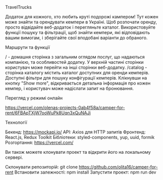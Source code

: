 TravelTrucks

Додаток для кожного, хто любить круті подорожі кампером! Тут кожен може знайти та орендувати кемпери в Україні. Щоб розпочати оренду, просто відвідайте веб-додаток і перегляньте каталог. Використовуйте функції пошуку та фільтрації, щоб знайти кемпери, які відповідають вашим вимогам, і зберігайте свої вподобані варіанти до обраного.

Маршрути та функції

/ - домашня сторінка з загальним оглядом послуг, що надаються компанією, та особливостей додатку. У верхній частині сторінки користувач може перейти на інші сторінки веб-додатку.
/catalog - сторінка каталогу містить каталог доступних для оренди кемперів. Доступні фільтри для пошуку конфігурації кемперів. Клікнувши на кнопку "Show more", відкривається детальна інформація про кожен кемпер, і користувач може надіслати запит на бронювання.


Перегляд у режимі онлайн

https://vercel.com/olenas-projects-0ab4f58a/camper-for-rent/6FBApTXjW7ooWuPk8Uqn3xQuNAJi

Технології

Бекенд: https://mockapi.io/
API: Axios для HTTP запитів
Фронтенд: React.js, Redux Toolkit
Бібліотеки: styled-components, yup, uuid, formik
Розгортання: https://vercel.com/


Ви також можете клонувати проект та відкрити його на локальному сервері.

Склонувати репозиторій: git clone https://github.com/olita16/camper-for-rent
Встановити залежності: npm install
Запустити проект: npm run dev




